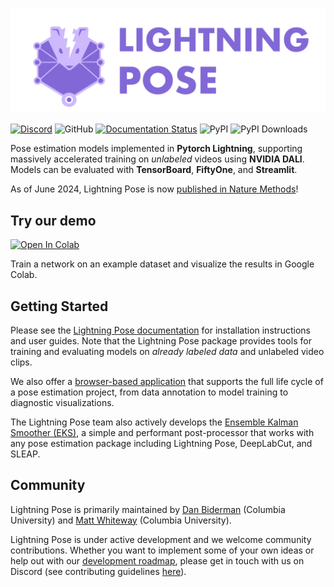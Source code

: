 ![](https://github.com/danbider/lightning-pose/raw/main/docs/images/LightningPose_horizontal_light.png)

[![Discord](https://img.shields.io/discord/1103381776895856720)](https://discord.gg/tDUPdRj4BM)
![GitHub](https://img.shields.io/github/license/danbider/lightning-pose)
[![Documentation Status](https://readthedocs.org/projects/lightning-pose/badge/?version=latest)](https://lightning-pose.readthedocs.io/en/latest/?badge=latest)
![PyPI](https://img.shields.io/pypi/v/lightning-pose)
![PyPI Downloads](https://static.pepy.tech/badge/lightning-pose/week)


Pose estimation models implemented in **Pytorch Lightning**, supporting massively accelerated training on _unlabeled_ videos using **NVIDIA DALI**. 
Models can be evaluated with **TensorBoard**, **FiftyOne**, and **Streamlit**.

As of June 2024, Lightning Pose is now [published in Nature Methods](https://rdcu.be/dLP3z)!

## Try our demo

[![Open In Colab](https://colab.research.google.com/assets/colab-badge.svg)](https://colab.research.google.com/github/danbider/lightning-pose/blob/main/scripts/litpose_training_demo.ipynb)

Train a network on an example dataset and visualize the results in Google Colab.

## Getting Started
Please see the [Lightning Pose documentation](https://lightning-pose.readthedocs.io/) 
for installation instructions and user guides.
Note that the Lightning Pose package provides tools for training and evaluating models on 
_already labeled data_ and unlabeled video clips. 

We also offer a [browser-based application](https://github.com/Lightning-Universe/Pose-app) that 
supports the full life cycle of a pose estimation project, from data annotation to model training 
to diagnostic visualizations.

The Lightning Pose team also actively develops the 
[Ensemble Kalman Smoother (EKS)](https://github.com/paninski-lab/eks), 
a simple and performant post-processor that works with any pose estimation package including 
Lightning Pose, DeepLabCut, and SLEAP.

## Community

Lightning Pose is primarily maintained by 
[Dan Biderman](https://dan-biderman.netlify.app) (Columbia University) 
and 
[Matt Whiteway](https://themattinthehatt.github.io/) (Columbia University). 

Lightning Pose is under active development and we welcome community contributions.
Whether you want to implement some of your own ideas or help out with our [development roadmap](docs/roadmap.md), please get in touch with us on Discord (see contributing guidelines [here](CONTRIBUTING.md)). 

